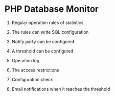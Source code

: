 PHP Database Monitor
=========


1. Regular operation rules of statistics

2. The rules can write SQL configuration

3. Notify party can be configured

4. A threshold can be configured

5. Operation log

6. The access restrictions

7. Configuration check

8. Email notifications when it reaches the threshold
